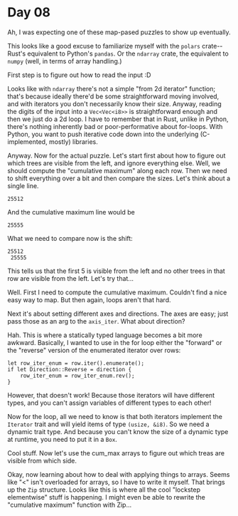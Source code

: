 # Day 08
Ah, I was expecting one of these map-pased puzzles to show up eventually.

This looks like a good excuse to familiarize myself with the `polars` crate--Rust's equivalent to Python's `pandas`. 
Or the `ndarray` crate, the equivalent to `numpy` (well, in terms of array handling.)

First step is to figure out how to read the input :D 

Looks like with `ndarray` there's not a simple "from 2d iterator" function; that's because ideally there'd be some 
straightforward moving involved, and with iterators you don't necessarily know their size. Anyway, reading the digits 
of the input into a `Vec<Vec<i8>>` is straightforward enough and then we just do a 2d loop. I have to remember that 
in Rust, unlike in Python, there's nothing inherently bad or poor-performative about for-loops. With Python, you want to 
push iterative code down into the underlying (C-implemented, mostly) libraries.

Anyway. Now for the actual puzzle. Let's start first about how to figure out which trees are visible from the left, and ignore 
everything else. Well, we should compute the "cumulative maximum" along each row. Then we need to shift everything over a bit 
and then compare the sizes. Let's think about a single line.

`25512`

And the cumulative maximum line would be 

`25555`

What we need to compare now is the shift:

```
25512
 25555
```
This tells us that the first 5 is visible from the left and no other trees in that 
row are visible from the left. Let's try that...

Well. First I need to compute the cumulative maximum. Couldn't find a nice easy way to map. But then again, loops aren't that hard.

Next it's about setting different axes and directions. The axes are easy; just pass those as an arg to the `axis_iter`. What about 
direction?

Hah. This is where a statically typed language becomes a bit more awkward. Basically, I wanted to use in the for loop either the 
"forward" or the "reverse" version of the enumerated iterator over rows: 

```
let row_iter_enum = row.iter().enumerate();
if let Direction::Reverse = direction {
    row_iter_enum = row_iter_enum.rev();
}
```

However, that doesn't work! Because those iterators will have different types, and you can't assign variables of different types to each other! 

Now for the loop, all we need to know is that both iterators implement the `Iterator` trait and will yield items of type `(usize, &i8)`. So we need 
a dynamic trait type. And because you can't know the size of a dynamic type at runtime, you need to put it in a `Box`.

Cool stuff. Now let's use the cum_max arrays to figure out which treas are visible from which side.

Okay, now learning about how to deal with applying things to arrays. Seems like "<" isn't overloaded for arrays, so I have to write it myself. That 
brings up the `Zip` structure. Looks like this is where all the cool "lockstep elementwise" stuff is happening. I might even be able to rewrite the 
"cumulative maximum" function with Zip...